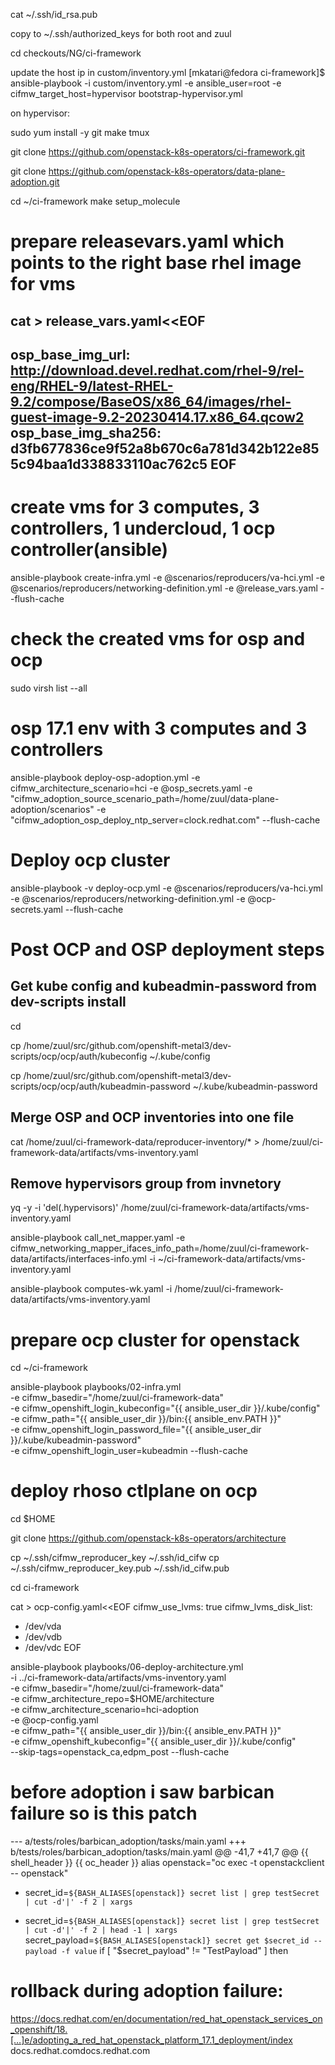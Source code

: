cat ~/.ssh/id_rsa.pub

copy to ~/.ssh/authorized_keys for both root and zuul



cd checkouts/NG/ci-framework

update the host ip in custom/inventory.yml 
[mkatari@fedora ci-framework]$ ansible-playbook -i custom/inventory.yml                   -e ansible_user=root                   -e cifmw_target_host=hypervisor                   bootstrap-hypervisor.yml


on hypervisor:

sudo yum install -y git make tmux

git clone https://github.com/openstack-k8s-operators/ci-framework.git

git clone https://github.com/openstack-k8s-operators/data-plane-adoption.git

cd ~/ci-framework
make setup_molecule

# prepare releasevars.yaml which points to the right base rhel image for vms

cat > release_vars.yaml<<EOF
---
osp_base_img_url: http://download.devel.redhat.com/rhel-9/rel-eng/RHEL-9/latest-RHEL-9.2/compose/BaseOS/x86_64/images/rhel-guest-image-9.2-20230414.17.x86_64.qcow2
osp_base_img_sha256: d3fb677836ce9f52a8b670c6a781d342b122e855c94baa1d338833110ac762c5
EOF
---

#  create vms for 3 computes, 3 controllers, 1 undercloud, 1 ocp controller(ansible)
ansible-playbook  create-infra.yml -e @scenarios/reproducers/va-hci.yml -e @scenarios/reproducers/networking-definition.yml -e @release_vars.yaml --flush-cache

# check the created vms for osp and ocp
sudo virsh list --all

# osp 17.1 env with 3 computes and 3 controllers
ansible-playbook deploy-osp-adoption.yml -e cifmw_architecture_scenario=hci -e @osp_secrets.yaml -e "cifmw_adoption_source_scenario_path=/home/zuul/data-plane-adoption/scenarios" -e "cifmw_adoption_osp_deploy_ntp_server=clock.redhat.com" --flush-cache

# Deploy ocp cluster
ansible-playbook -v deploy-ocp.yml -e @scenarios/reproducers/va-hci.yml -e @scenarios/reproducers/networking-definition.yml -e @ocp-secrets.yaml --flush-cache



# Post OCP and OSP deployment steps

## Get kube config and kubeadmin-password from dev-scripts install
cd 

cp /home/zuul/src/github.com/openshift-metal3/dev-scripts/ocp/ocp/auth/kubeconfig ~/.kube/config

cp /home/zuul/src/github.com/openshift-metal3/dev-scripts/ocp/ocp/auth/kubeadmin-password ~/.kube/kubeadmin-password


## Merge OSP and OCP inventories into one file 
cat /home/zuul/ci-framework-data/reproducer-inventory/* > /home/zuul/ci-framework-data/artifacts/vms-inventory.yaml

## Remove hypervisors group from invnetory
yq -y -i 'del(.hypervisors)' /home/zuul/ci-framework-data/artifacts/vms-inventory.yaml

ansible-playbook call_net_mapper.yaml -e cifmw_networking_mapper_ifaces_info_path=/home/zuul/ci-framework-data/artifacts/interfaces-info.yml -i ~/ci-framework-data/artifacts/vms-inventory.yaml

ansible-playbook computes-wk.yaml -i /home/zuul/ci-framework-data/artifacts/vms-inventory.yaml


# prepare ocp cluster for openstack

cd ~/ci-framework

ansible-playbook playbooks/02-infra.yml \
-e cifmw_basedir="/home/zuul/ci-framework-data"\
 -e  cifmw_openshift_login_kubeconfig="{{ ansible_user_dir }}/.kube/config"\
 -e cifmw_path="{{ ansible_user_dir }}/bin:{{ ansible_env.PATH }}"\
 -e cifmw_openshift_login_password_file="{{ ansible_user_dir }}/.kube/kubeadmin-password"\
 -e cifmw_openshift_login_user=kubeadmin --flush-cache





# deploy rhoso ctlplane  on ocp 


cd $HOME

git clone https://github.com/openstack-k8s-operators/architecture

cp ~/.ssh/cifmw_reproducer_key ~/.ssh/id_cifw
cp ~/.ssh/cifmw_reproducer_key.pub ~/.ssh/id_cifw.pub

cd ci-framework

cat > ocp-config.yaml<<EOF
cifmw_use_lvms: true
cifmw_lvms_disk_list:
  - /dev/vda
  - /dev/vdb
  - /dev/vdc
EOF

ansible-playbook playbooks/06-deploy-architecture.yml \
-i ../ci-framework-data/artifacts/vms-inventory.yaml \
-e cifmw_basedir="/home/zuul/ci-framework-data" \
-e cifmw_architecture_repo=$HOME/architecture \
-e cifmw_architecture_scenario=hci-adoption \
-e @ocp-config.yaml  \
-e cifmw_path="{{ ansible_user_dir }}/bin:{{ ansible_env.PATH }}" \
-e  cifmw_openshift_kubeconfig="{{ ansible_user_dir }}/.kube/config" \
--skip-tags=openstack_ca,edpm_post --flush-cache


# before adoption i saw barbican failure so is this patch 


--- a/tests/roles/barbican_adoption/tasks/main.yaml
+++ b/tests/roles/barbican_adoption/tasks/main.yaml
@@ -41,7 +41,7 @@
     {{ shell_header }}
     {{ oc_header }}
     alias openstack="oc exec -t openstackclient -- openstack"
-    secret_id=`${BASH_ALIASES[openstack]} secret list | grep testSecret | cut -d'|' -f 2 | xargs`
+    secret_id=`${BASH_ALIASES[openstack]} secret list | grep testSecret | cut -d'|' -f 2 | head -1 | xargs`
     secret_payload=`${BASH_ALIASES[openstack]} secret get $secret_id --payload -f value`
     if [ "$secret_payload" != "TestPayload" ]
     then



# rollback during adoption failure:


 https://docs.redhat.com/en/documentation/red_hat_openstack_services_on_openshift/18.[…]e/adopting_a_red_hat_openstack_platform_17.1_deployment/index
docs.redhat.comdocs.redhat.com


